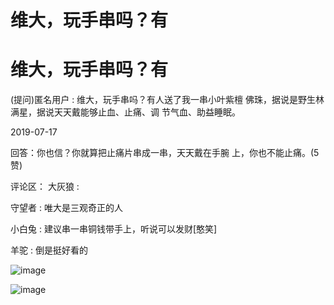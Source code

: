 # 维大，玩手串吗？有

# 维大，玩手串吗？有

(提问)匿名用户 : 维大，玩手串吗？有人送了我一串小叶紫檀 佛珠，据说是野生林满星，据说天天戴能够止血、止痛、调 节气血、助益睡眠。

2019-07-17

回答：你也信？你就算把止痛片串成一串，天天戴在手腕 上，你也不能止痛。(5 赞)

评论区： 大灰狼 :

守望者 : 唯大是三观奇正的人

小白兔 : 建议串一串铜钱带手上，听说可以发财[憨笑]

羊驼 : 倒是挺好看的

![image](img/Image_061.png)

![image](img/Image_062.png)